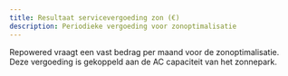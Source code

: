 ```yaml
---
title: Resultaat servicevergoeding zon (€)
description: Periodieke vergoeding voor zonoptimalisatie
---
```


Repowered vraagt een vast bedrag per maand voor de zonoptimalisatie. Deze vergoeding is gekoppeld aan de AC capaciteit van het zonnepark. 